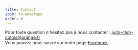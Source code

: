 ```yaml
---
title: Contact
icon: fa-envelope
order: 8
---
```


Pour toute question n'hésitez pas à nous contacter : <judo-club-cotois@orange.fr><br>
Vous pouvez nous suivre sur notre page [Facebook](https://www.facebook.com/judo.club.cotois/).
